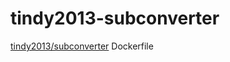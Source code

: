 # tindy2013-subconverter
[tindy2013/subconverter](https://github.com/tindy2013/subconverter) Dockerfile
